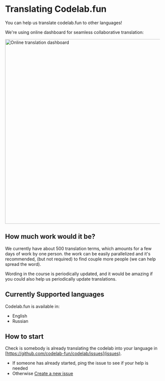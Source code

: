 # Translating Codelab.fun

You can help us translate codelab.fun to other languages!

We're using online dashboard for seamless collaborative translation:

<img alt="Online translation dashboard" src="https://user-images.githubusercontent.com/2545357/66275329-6a03aa00-e855-11e9-9b82-c7cfe7bd493c.png" width="600"/>

## How much work would it be?

We currently have about 500 translation terms, which amounts for a few days of work by one person.
the work can be easily parallelized and it's recommended, (but not required) to find couple more people (we can help spread the word).

Wording in the course is periodically updated, and it would be amazing if you could also help us periodically update translations.

## Currently Supported languages

Codelab.fun is available in:

- English
- Russian

## How to start

Check is somebody is already translating the codelab into your language in [https://github.com/codelab-fun/codelab/issues](issues).

- If someone has already started, ping the issue to see if your help is needed
- Otherwise [Create a new issue](https://github.com/codelab-fun/codelab/issues/new?title=[Translation]%20I%20would%20like%20to%20translate%20codelab%20into%20_LANGUAGE_&body=)
